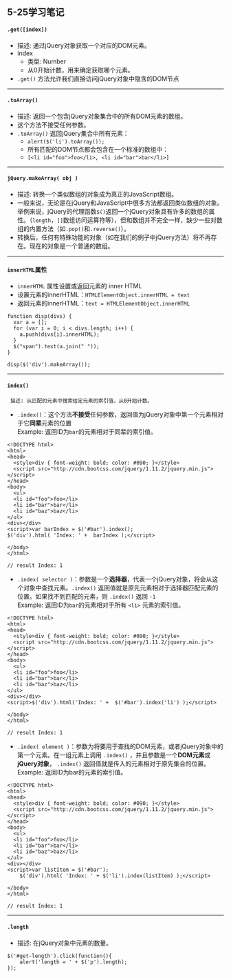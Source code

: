 ## 5-25学习笔记
#### `.get([index])`  
* 描述: 通过jQuery对象获取一个对应的DOM元素。
* index
	* 类型: Number
	* 从0开始计数，用来确定获取哪个元素。
* `.get()` 方法允许我们直接访问jQuery对象中隐含的DOM节点

-----

#### `.toArray()`
* 描述: 返回一个包含jQuery对象集合中的所有DOM元素的数组。
* 这个方法不接受任何参数。
* `.toArray()` 返回jQuery集合中所有元素：
	* `alert($('li').toArray());`
	* 所有匹配的DOM节点都会包含在一个标准的数组中：
	* `[<li id="foo">foo</li>, <li id="bar">bar</li>]`

--------

#### `jQuery.makeArray( obj )`
* 描述: 转换一个类似数组的对象成为真正的JavaScript数组。
* 一般来说，无论是在jQuery和JavaScript中很多方法都返回类似数组的对象。举例来说，jQuery的代理函数`$()`返回一个jQuery对象具有许多的数组的属性。（`length`，`[]`数组访问运算符等），但和数组并不完全一样，缺少一些对数组的内置方法（如`.pop()`和`.reverse()`）。
* 转换后，任何有特殊功能的对象（如在我们的例子中jQuery方法）将不再存在。现在的对象是一个普通的数组。

-----

#### `innerHTML`属性
* `innerHTML` 属性设置或返回元素的 inner HTML
* 设置元素的innerHTML：`HTMLElementObject.innerHTML = text`
* 返回元素的innerHTML：`text = HTMLElementObject.innerHTML`
```
function disp(divs) {
  var a = [];
  for (var i = 0; i < divs.length; i++) {
    a.push(divs[i].innerHTML);
  }
  $("span").text(a.join(" "));
}

disp($('div').makeArray());
```

------

#### `index()`
	 描述: 从匹配的元素中搜索给定元素的索引值，从0开始计数。  
* `.index()`：这个方法**不接受**任何参数，返回值为jQuery对象中第一个元素相对于它**同辈**元素的位置  
Example: 返回ID为`bar`的元素相对于同辈的索引值。
```
<!DOCTYPE html>
<html>
<head>
  <style>div { font-weight: bold; color: #090; }</style>
  <script src="http://cdn.bootcss.com/jquery/1.11.2/jquery.min.js"></script>
</head>
<body>
  <ul>
  <li id="foo">foo</li>
  <li id="bar">bar</li>
  <li id="baz">baz</li>
</ul>
<div></div>
<script>var barIndex = $('#bar').index();
$('div').html( 'Index: ' +  barIndex );</script>
 
</body>
</html>

// result Index: 1
```
* `.index( selector )`：参数是一个**选择器**，代表一个jQuery对象，将会从这个对象中查找元素。`.index()` 返回值就是原先元素相对于选择器匹配元素的位置。如果找不到匹配的元素，则 `.index()` 返回 `-1`  
Example: 返回ID为`bar`的元素相对于所有 `<li>` 元素的索引值。
```
<!DOCTYPE html>
<html>
<head>
  <style>div { font-weight: bold; color: #090; }</style>
  <script src="http://cdn.bootcss.com/jquery/1.11.2/jquery.min.js"></script>
</head>
<body>
  <ul>
  <li id="foo">foo</li>
  <li id="bar">bar</li>
  <li id="baz">baz</li>
</ul>
<div></div>
<script>$('div').html('Index: ' +  $('#bar').index('li') );</script>
 
</body>
</html>

// result Index: 1
```
* `.index( element )`：参数为将要用于查找的DOM元素，或者jQuery对象中的第一个元素。在一组元素上调用 `.index()` ，并且参数是一个**DOM元素**或**jQuery对象**， `.index()` 返回值就是传入的元素相对于原先集合的位置。  
Example: 返回ID为bar的元素的索引值。
```
<!DOCTYPE html>
<html>
<head>
  <style>div { font-weight: bold; color: #090; }</style>
  <script src="http://cdn.bootcss.com/jquery/1.11.2/jquery.min.js"></script>
</head>
<body>
  <ul>
  <li id="foo">foo</li>
  <li id="bar">bar</li>
  <li id="baz">baz</li>
</ul>
<div></div>
<script>var listItem = $('#bar');
    $('div').html( 'Index: ' + $('li').index(listItem) );</script>
 
</body>
</html>

// result Index: 1
```

------

#### `.length`
* 描述: 在jQuery对象中元素的数量。
```
$('#get-length').click(function(){
	alert('length = ' + $('p').length);
});
```

